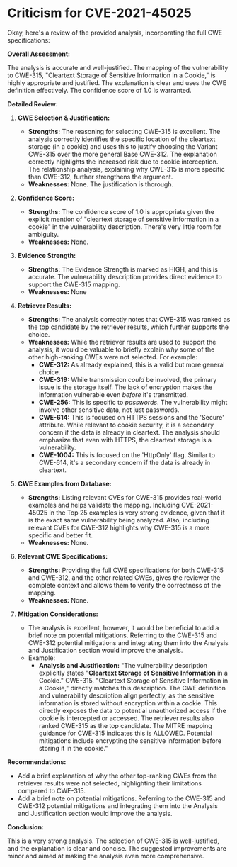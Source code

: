 # Criticism for CVE-2021-45025

Okay, here's a review of the provided analysis, incorporating the full CWE specifications:

**Overall Assessment:**

The analysis is accurate and well-justified. The mapping of the vulnerability to CWE-315, "Cleartext Storage of Sensitive Information in a Cookie," is highly appropriate and justified. The explanation is clear and uses the CWE definition effectively. The confidence score of 1.0 is warranted.

**Detailed Review:**

1.  **CWE Selection & Justification:**

    *   **Strengths:** The reasoning for selecting CWE-315 is excellent. The analysis correctly identifies the specific location of the cleartext storage (in a cookie) and uses this to justify choosing the Variant CWE-315 over the more general Base CWE-312. The explanation correctly highlights the increased risk due to cookie interception. The relationship analysis, explaining why CWE-315 is more specific than CWE-312, further strengthens the argument.
    *   **Weaknesses:** None. The justification is thorough.

2.  **Confidence Score:**

    *   **Strengths:** The confidence score of 1.0 is appropriate given the explicit mention of "cleartext storage of sensitive information in a cookie" in the vulnerability description. There's very little room for ambiguity.
    *   **Weaknesses:** None.

3.  **Evidence Strength:**

    *   **Strengths:** The Evidence Strength is marked as HIGH, and this is accurate. The vulnerability description provides direct evidence to support the CWE-315 mapping.
    *   **Weaknesses:** None

4.  **Retriever Results:**

    *   **Strengths:** The analysis correctly notes that CWE-315 was ranked as the top candidate by the retriever results, which further supports the choice.
    *   **Weaknesses:** While the retriever results are used to support the analysis, it would be valuable to briefly explain *why* some of the other high-ranking CWEs were not selected. For example:
        *   **CWE-312:**  As already explained, this is a valid but more general choice.
        *   **CWE-319:**  While transmission *could* be involved, the primary issue is the storage itself.  The lack of encryption makes the information vulnerable even *before* it's transmitted.
        *   **CWE-256:** This is specific to *passwords*.  The vulnerability might involve other sensitive data, not just passwords.
        *   **CWE-614:** This is focused on HTTPS sessions and the 'Secure' attribute. While relevant to cookie security, it is a secondary concern if the data is already in cleartext. The analysis should emphasize that even with HTTPS, the cleartext storage is a vulnerability.
        *   **CWE-1004:** This is focused on the 'HttpOnly' flag. Similar to CWE-614, it's a secondary concern if the data is already in cleartext.

5.  **CWE Examples from Database:**

    *   **Strengths:** Listing relevant CVEs for CWE-315 provides real-world examples and helps validate the mapping. Including CVE-2021-45025 in the Top 25 examples is very strong evidence, given that it is the exact same vulnerability being analyzed. Also, including relevant CVEs for CWE-312 highlights why CWE-315 is a more specific and better fit.
    *   **Weaknesses:** None.

6.  **Relevant CWE Specifications:**

    *   **Strengths:** Providing the full CWE specifications for both CWE-315 and CWE-312, and the other related CWEs, gives the reviewer the complete context and allows them to verify the correctness of the mapping.
    *   **Weaknesses:** None.

7.  **Mitigation Considerations:**

    *   The analysis is excellent, however, it would be beneficial to add a brief note on potential mitigations. Referring to the CWE-315 and CWE-312 potential mitigations and integrating them into the Analysis and Justification section would improve the analysis.
    *   Example:
        *   **Analysis and Justification:** "The vulnerability description explicitly states "**Cleartext Storage of Sensitive Information** in a Cookie." CWE-315, "Cleartext Storage of Sensitive Information in a Cookie," directly matches this description. The CWE definition and vulnerability description align perfectly, as the sensitive information is stored without encryption within a cookie. This directly exposes the data to potential unauthorized access if the cookie is intercepted or accessed. The retriever results also ranked CWE-315 as the top candidate. The MITRE mapping guidance for CWE-315 indicates this is ALLOWED. Potential mitigations include encrypting the sensitive information before storing it in the cookie."

**Recommendations:**

*   Add a brief explanation of why the other top-ranking CWEs from the retriever results were not selected, highlighting their limitations compared to CWE-315.
*   Add a brief note on potential mitigations. Referring to the CWE-315 and CWE-312 potential mitigations and integrating them into the Analysis and Justification section would improve the analysis.

**Conclusion:**

This is a very strong analysis. The selection of CWE-315 is well-justified, and the explanation is clear and concise. The suggested improvements are minor and aimed at making the analysis even more comprehensive.